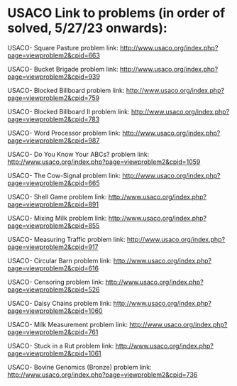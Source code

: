 # USACO Link to problems (in order of solved, 5/27/23 onwards):

USACO- Square Pasture problem link: http://www.usaco.org/index.php?page=viewproblem2&cpid=663

USACO- Bucket Brigade problem link: http://www.usaco.org/index.php?page=viewproblem2&cpid=939

USACO- Blocked Billboard problem link: http://www.usaco.org/index.php?page=viewproblem2&cpid=759

USACO- Blocked Billboard II problem link: http://www.usaco.org/index.php?page=viewproblem2&cpid=783

USACO- Word Processor problem link: http://www.usaco.org/index.php?page=viewproblem2&cpid=987

USACO- Do You Know Your ABCs? problem link: http://www.usaco.org/index.php?page=viewproblem2&cpid=1059

USACO- The Cow-Signal problem link: http://www.usaco.org/index.php?page=viewproblem2&cpid=665

USACO- Shell Game problem link: http://www.usaco.org/index.php?page=viewproblem2&cpid=891

USACO- Mixing Milk problem link: http://www.usaco.org/index.php?page=viewproblem2&cpid=855

USACO- Measuring Traffic problem link: http://www.usaco.org/index.php?page=viewproblem2&cpid=917

USACO- Circular Barn problem link: http://www.usaco.org/index.php?page=viewproblem2&cpid=616

USACO- Censoring problem link: http://www.usaco.org/index.php?page=viewproblem2&cpid=526

USACO- Daisy Chains problem link: http://www.usaco.org/index.php?page=viewproblem2&cpid=1060

USACO- Milk Measurement problem link: http://www.usaco.org/index.php?page=viewproblem2&cpid=761

USACO- Stuck in a Rut problem link: http://www.usaco.org/index.php?page=viewproblem2&cpid=1061

USACO- Bovine Genomics (Bronze) problem link: http://www.usaco.org/index.php?page=viewproblem2&cpid=736
